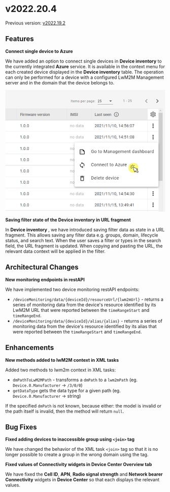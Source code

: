 # v2022.20.4

Previous version: [v2022.19.2](v2022.19.2.md)

## Features

**Connect single device to Azure**

We have added an option to connect single devices in **Device inventory** to the currently integrated **Azure** service. It is available in the context menu for each created device displayed in the **Device inventory**       table. The operation can only be performed for a device with a configured LwM2M Management server and in the domain that the device belongs to.

![Connect to Azure button in DI](images/connect_to_azure.png)

**Saving filter state of the Device inventory in URL fragment** 

In **Device inventory**      , we have introduced saving filter data as state in a URL fragment. This allows saving any filter data e.g. groups, domain, lifecycle status, and search text. When the user saves a filter or types in the search field, the URL fragment is updated. When copying and pasting the URL, the relevant data context will be applied in the filter.

## Architectural Changes

**New monitoring endpoints in restAPI**     

We have implemented two device monitoring restAPI endpoints:

- ``/deviceMonitoring/data/{deviceId}/resourceUrl/{lwm2mUrl}`` - returns a series of monitoring data from the device's resource identified by its LwM2M URL that were reported between the `timeRangeStart` and `timeRangeEnd`.
- ``/deviceMonitoring/data/{deviceId}/alias/{alias}`` - returns a series of monitoring data from the device's resource identified by its alias that were reported between the `timeRangeStart` and `timeRangeEnd`.

## Enhancements

**New methods added to lwM2M context in XML tasks** 
    
Added two methods to lwm2m context in XML tasks:

- `dmPathToLwM2MPath` - transforms a `dmPath` to a `lwm2mPath` (eg. `Device.0.Manufacturer` -> `/3/0/0`)
- `getDataType` gets the data type for a given path (eg. `Device.0.Manufacturer` -> string)

If the specified `dmPath` is not known, because either: the model is invalid or the path itself is invalid, then the method will return `null`.

## Bug Fixes

**Fixed adding devices to inaccessible group using ``<join>`` tag**   

We have changed the behavior of the XML task ``<join>`` tag so that it is no longer possible to create a group in the wrong domain using the tag.

**Fixed values of Connectivity widgets in Device Center Overview tab**  

We have fixed the **Cell ID**, **APN**, **Radio signal strength** and **Network bearer** **Connectivity** widgets in **Device Center** so that each displays the relevant values.
